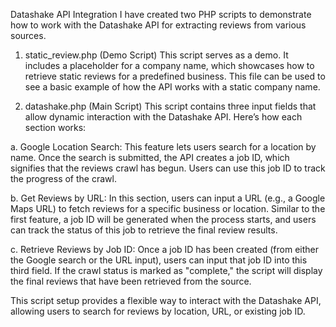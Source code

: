Datashake API Integration
I have created two PHP scripts to demonstrate how to work with the Datashake API for extracting reviews from various sources.

1. static_review.php (Demo Script)
This script serves as a demo. It includes a placeholder for a company name, which showcases how to retrieve static reviews for a predefined business. This file can be used to see a basic example of how the API works with a static company name.

2. datashake.php (Main Script)
This script contains three input fields that allow dynamic interaction with the Datashake API. Here’s how each section works:

a. Google Location Search:
This feature lets users search for a location by name. Once the search is submitted, the API creates a job ID, which signifies that the reviews crawl has begun. Users can use this job ID to track the progress of the crawl.

b. Get Reviews by URL:
In this section, users can input a URL (e.g., a Google Maps URL) to fetch reviews for a specific business or location. Similar to the first feature, a job ID will be generated when the process starts, and users can track the status of this job to retrieve the final review results.

c. Retrieve Reviews by Job ID:
Once a job ID has been created (from either the Google search or the URL input), users can input that job ID into this third field. If the crawl status is marked as "complete," the script will display the final reviews that have been retrieved from the source.


This script setup provides a flexible way to interact with the Datashake API, allowing users to search for reviews by location, URL, or existing job ID. 